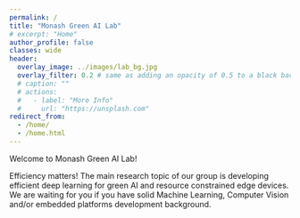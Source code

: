 ```yaml
---
permalink: /
title: "Monash Green AI Lab"
# excerpt: "Home"
author_profile: false
classes: wide
header:
  overlay_image: ../images/lab_bg.jpg
  overlay_filter: 0.2 # same as adding an opacity of 0.5 to a black background
  # caption: ""
  # actions:
  #   - label: "More Info"
  #     url: "https://unsplash.com"
redirect_from: 
  - /home/
  - /home.html
---
```


Welcome to Monash Green AI Lab!

Efficiency matters! The main research topic of our group is developing efficient deep learning for green AI and resource constrained edge devices. 
We are waiting for you if you have solid Machine Learning, Computer Vision and/or embedded platforms development background.

